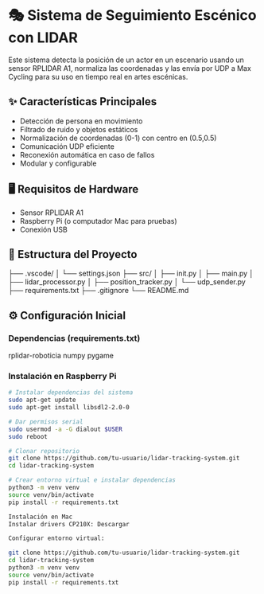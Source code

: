 # 🎭 Sistema de Seguimiento Escénico con LIDAR

Este sistema detecta la posición de un actor en un escenario usando un sensor RPLIDAR A1, normaliza las coordenadas y las envía por UDP a Max Cycling para su uso en tiempo real en artes escénicas.

## ✨ Características Principales
- Detección de persona en movimiento
- Filtrado de ruido y objetos estáticos
- Normalización de coordenadas (0-1) con centro en (0.5,0.5)
- Comunicación UDP eficiente
- Reconexión automática en caso de fallos
- Modular y configurable

## 🖥️ Requisitos de Hardware
- Sensor RPLIDAR A1
- Raspberry Pi (o computador Mac para pruebas)
- Conexión USB

## 📂 Estructura del Proyecto
├── .vscode/
│ └── settings.json
├── src/
│ ├── init.py
│ ├── main.py
│ ├── lidar_processor.py
│ ├── position_tracker.py
│ └── udp_sender.py
├── requirements.txt
├── .gitignore
└── README.md

## ⚙️ Configuración Inicial

### Dependencias (requirements.txt)
rplidar-roboticia
numpy
pygame


### Instalación en Raspberry Pi
```bash
# Instalar dependencias del sistema
sudo apt-get update
sudo apt-get install libsdl2-2.0-0

# Dar permisos serial
sudo usermod -a -G dialout $USER
sudo reboot

# Clonar repositorio
git clone https://github.com/tu-usuario/lidar-tracking-system.git
cd lidar-tracking-system

# Crear entorno virtual e instalar dependencias
python3 -m venv venv
source venv/bin/activate
pip install -r requirements.txt

Instalación en Mac
Instalar drivers CP210X: Descargar

Configurar entorno virtual:

git clone https://github.com/tu-usuario/lidar-tracking-system.git
cd lidar-tracking-system
python3 -m venv venv
source venv/bin/activate
pip install -r requirements.txt
